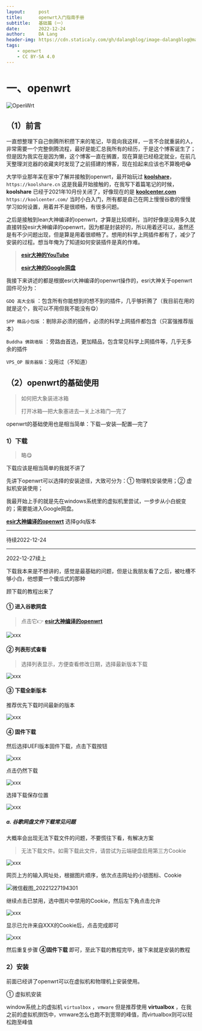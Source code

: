 ```yaml
---
layout:     post
title:      openwrt入门指南手册
subtitle:   基础篇（一）
date:       2022-12-24
author:     DA Lang
header-img: https://cdn.staticaly.com/gh/dalangblog/image-dalangblog@main/20221224/xxx.1y9y7yqb0zds.webp
tags:
    - openwrt
    - CC BY-SA 4.0
---
```


# 一、openwrt

![OpenWrt](https://cdn.staticaly.com/gh/dalangblog/image-dalangblog@main/20221224/OpenWrt.webp)

## （1）前言

一直想整理下自己倒腾所积攒下来的笔记，毕竟向我这样，一言不合就重装的人，非常需要一个完整倒腾流程，最好是能汇总我所有的经历，于是这个博客诞生了；但是因为我实在是因为懒，这个博客一直在搁置，现在算是已经稳定就业，在前几天整理浏览器的收藏夹时发现了之前搭建的博客，现在拾起来应该也不算晚吧😂

大学毕业那年呆在家中了解并接触到openwrt，最开始玩过 [**koolshare**](https://koolshare.cn)，`https://koolshare.cn` 这是我最开始接触的，在我写下着篇笔记的时候，**koolshare** 已经于2021年10月份关闭了，好像现在的是 [**koolcenter.com**](https://koolcenter.com/) `https://koolcenter.com/` 当时小白入门，所有都是自己在网上慢慢谷歌的慢慢学习如何设置，用着并不是很顺畅，有很多问题。

之后是接触到lean大神编译的openwrt，才算是比较顺利，当时好像是没用多久就直接转投esir大神编译的openwrt，因为都是封装好的，所以用着还可以，虽然还是有不少问题出现，但是算是用着很顺畅了。想用的科学上网插件都有了，减少了安装的过程。想当年俺为了知道如何安装插件是真的作难。

> [**esir大神的YouTube**](https://www.youtube.com/@eSirPlayGround) 
>
> [**esir大神的Google网盘**](http://bit.ly/esirpg_googledrive)

我接下来讲述的都是根据esri大神编译的openwrt操作的，esri大神关于openwrt固件可分为：

`GDQ 高大全版` ：包含所有你能想到的想不到的插件，几乎够折腾了（我目前在用的就是这个，我可以不用但我不能没有😋）

`SPP 精品小包版` ：剔除非必须的插件，必须的科学上网插件都包含（只富强推荐版本）

`Buddha 佛跳墙版` ：旁路由首选，更加精品，包含常见科学上网插件等，几乎无多余的插件

`VPS_OP 服务器版`：没用过（不知道）

## （2）openwrt的基础使用

> 如何把大象装进冰箱
>
> 打开冰箱—把大象塞进去—关上冰箱门—完了

openwrt的基础使用也是相当简单：下载—安装—配置—完了

### 1）下载

> 略😋

下载应该是相当简单的我就不讲了

先讲下openwrt可以选择的安装途径，大致可分为：① 物理机安装使用；② 虚拟机安装使用；

我最开始上手的就是先在windows系统里的虚拟机里尝试，一步步从小白蜕变的；需要能进入Google网盘。

[**esir大神编译的openwrt**](https://drive.google.com/drive/folders/1uRXg_krKHPrQneI3F2GNcSVRoCgkqESr) 选择gdq版本

------

待续2022-12-24

------

2022-12-27续上

下载我本来是不想讲的，感觉是最基础的问题，但是让我朋友看了之后，被吐槽不够小白，他想要一个傻瓜式的那种

顾下载的教程出来了

#### ① 进入谷歌网盘

> 点击它👉 [**esir大神编译的openwrt**](https://drive.google.com/drive/folders/1uRXg_krKHPrQneI3F2GNcSVRoCgkqESr) 

![xxx](https://cdn.staticaly.com/gh/dalangblog/image-dalangblog@main/20221224/xxx.79ylpzzq2eo0.webp)

#### ② 列表形式查看

> 选择列表显示，方便查看修改日期，选择最新版本下载

![xxx](https://cdn.staticaly.com/gh/dalangblog/image-dalangblog@main/20221224/xxx.3p1hkhosczi.webp)

#### ③ 下载全新版本

推荐优先下载时间最新的版本

![xxx](https://cdn.staticaly.com/gh/dalangblog/image-dalangblog@main/20221224/xxx.2x3zkmxuotc0.webp)

#### ④ 固件下载

然后选择UEFI版本固件下载，点击下载按钮

![xxx](https://cdn.staticaly.com/gh/dalangblog/image-dalangblog@main/20221224/xxx.5tp1yxvvnpo0.webp)

点击仍然下载

![xxx](https://cdn.staticaly.com/gh/dalangblog/image-dalangblog@main/20221224/xxx.6e8f5jnxb8g0.webp)

选择下载保存位置

![xxx](https://cdn.staticaly.com/gh/dalangblog/image-dalangblog@main/20221224/xxx.ei9pbsiflig.webp)

##### a. 谷歌网盘文件下载常见问题

大概率会出现无法下载文件的问题，不要慌往下看，有解决方案

> 无法下载文件。如需下载此文件，请尝试为云端硬盘启用第三方Cookie

![xxx](https://cdn.staticaly.com/gh/dalangblog/image-dalangblog@main/20221224/xxx.7bncsyv1dyg0.webp)

网页上方的输入网址处，根据图片顺序，依次点击网址的小锁图标、Cookie

![微信截图_20221227194301](https://cdn.staticaly.com/gh/dalangblog/image-dalangblog@main/20221224/微信截图_20221227194301.642bxzgkgq80.webp)

继续点击已禁用，选中图片中禁用的Cookie，然后左下角点击允许

![xxx](https://cdn.staticaly.com/gh/dalangblog/image-dalangblog@main/20221224/xxx.35p2edv4wn00.webp)

显示已允许来自XXX的Cookie后，点击完成即可

![xxx](https://cdn.staticaly.com/gh/dalangblog/image-dalangblog@main/20221224/xxx.7bmkg3daxco0.webp)

然后重复步骤 **④固件下载** 即可，至此下载的教程完毕，接下来就是安装的教程

### 2）安装

前面已经讲了openwrt可以在虚拟机和物理机上安装使用。

① 虚拟机安装

window系统上的虚拟机 `virtualbox` ，`vmware` 但是推荐使用 **virtualbox** ，在我之前的虚拟机捯饬中，vmware怎么也跑不到宽带的峰值，而virtualbox则可以轻松跑至峰值





